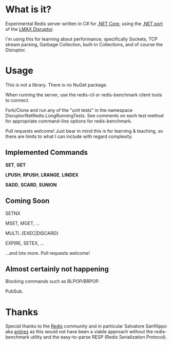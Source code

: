 # What is it?

Experimental Redis server written in C# for [.NET Core](https://github.com/dotnet/core),
using the [.NET port](https://github.com/disruptor-net/Disruptor-net)
of the [LMAX Disruptor](https://github.com/LMAX-Exchange/disruptor).

I'm using this for learning about performance; specifically Sockets, TCP stream parsing,
Garbage Collection, built-in Collections, and of course the Disruptor.

# Usage

This is not a library. There is no NuGet package.

When running the server, use the redis-cli or redis-benchmark client tools to connect.

Fork/Clone and run any of the "unit tests" in the namespace DisruptorNetRedis.LongRunningTests.
See comments on each test method for appropriate command-line options for redis-benchmark.

Pull requests welcome! Just bear in mind this is for learning & teaching,
so there are limits to what I can include with regard complexity.

## Implemented Commands

**SET**, **GET**

**LPUSH**, **RPUSH**, **LRANGE**, **LINDEX**

**SADD**, **SCARD**, **SUNION**

## Coming Soon

SETNX

MSET, MGET, ...

MULTI..{EXEC|DISCARD}

EXPIRE, SETEX, ...

...and lots more. Pull requests welcome!

## Almost certainly not happening

Blocking commands such as BLPOP/BRPOP.

PubSub.

# Thanks

Special thanks to the [Redis](http://www.redis.io) community and in particular
Salvatore Sanfilippo aka [antirez](https://github.com/antirez) 
as this would not have been a viable approach without the 
redis-benchmark utility and the easy-to-parse RESP (Redis Serialization Protocol).
